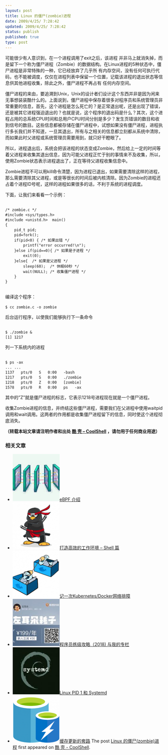 ```yaml
---
layout: post
title: Linux 的僵尸(zombie)进程
date: 2009/4/25/ 7:28:42
updated: 2009/4/25/ 7:28:42
status: publish
published: true
type: post
---
```


可能很少有人意识到，在一个进程调用了exit之后，该进程 并非马上就消失掉，而是留下一个称为僵尸进程（Zombie）的数据结构。在Linux进程的5种状态中，僵尸进程是非常特殊的一种，它已经放弃了几乎所 有内存空间，没有任何可执行代码，也不能被调度，仅仅在进程列表中保留一个位置，记载该进程的退出状态等信息供其他进程收集，除此之外，僵尸进程不再占有 任何内存空间。


僵尸进程的来由，要追溯到Unix，Unix的设计者们设计这个东西并非是因为闲来无事想装装酷什么的。上面说到，僵尸进程中保存着很多对程序员和系统管理员非常重要的信息，首先，这个进程是怎么死亡的？是正常退出呢，还是出现了错误，还是被其它进程强迫退出的？也就是说，这个程序的退出码是什么？其次，这个进程占用的总系统CPU时间和总用户CPU时间分别是多少？发生页错误的数目和收到信号的数目。这些信息都被存储在僵尸进程中，试想如果没有僵尸进程，进程执行多长我们并不知道，一旦其退出，所有与之相关的信息都立刻都从系统中清除，而如果此时父进程或系统管理员需要用到，就只好干瞪眼了。



所以，进程退出后，系统会把该进程的状态变成Zombie，然后给上一定的时间等着父进程来收集其退出信息，因为可能父进程正忙于别的事情来不及收集，所以，使用Zombie状态表示进程退出了，正在等待父进程收集信息中。


Zombie进程不可以用kill命令清楚，因为进程已退出，如果需要清除这样的进程，那么需要清除其父进程，或是等很长的时间后被内核清除。因为Zombie的进程还占着个进程ID号呢，这样的进程如果很多的话，不利于系统的进程调度。


下面，让我们来看看一个示例：



```

/* zombie.c */
#include <sys/types.h>
#include <unistd.h>  main()
{
    pid_t pid; 
    pid=fork();
    if(pid<0) { /* 如果出错 */ 
        printf("error occurred!\n");
    }else if(pid==0){ /* 如果是子进程 */ 
        exit(0);
    }else{  /* 如果是父进程 */ 
        sleep(60);  /* 休眠60秒 */ 
        wait(NULL); /* 收集僵尸进程 */
    }
}


```

编译这个程序：


`$ cc zombie.c -o zombie`


后台运行程序，以使我们能够执行下一条命令



```

$ ./zombie &
[1] 1217

```

列一下系统内的进程



```

$ ps -ax
... ...
1137   pts/0   S   0:00   -bash
1217   pts/0   S   0:00   ./zombie
1218   pts/0   Z   0:00   [zombie]
1578   pts/0   R   0:00   ps   -ax

```

其中的”Z”就是僵尸进程的标志，它表示1218号进程现在就是一个僵尸进程。


收集Zombie进程的信息，并终结这些僵尸进程，需要我们在父进程中使用waitpid调用和wait调用。这两者的作用都是收集僵尸进程留下的信息，同时使这个进程彻底消失。



**（转载本站文章请注明作者和出处 [酷 壳 – CoolShell](https://coolshell.cn/) ，请勿用于任何商业用途）**



### 相关文章

* [![eBPF 介绍](../wp-content/uploads/2022/12/eBPF-150x150.jpeg)](https://coolshell.cn/articles/22320.html)[eBPF 介绍](https://coolshell.cn/articles/22320.html)
* [![打造高效的工作环境 – Shell 篇](../wp-content/uploads/2019/03/linux.ninja_-150x150.png)](https://coolshell.cn/articles/19219.html)[打造高效的工作环境 – Shell 篇](https://coolshell.cn/articles/19219.html)
* [![记一次Kubernetes/Docker网络排障](../wp-content/uploads/2018/12/docker-networking-1-150x150.png)](https://coolshell.cn/articles/18654.html)[记一次Kubernetes/Docker网络排障](https://coolshell.cn/articles/18654.html)
* [![程序员练级攻略（2018)  与我的专栏](../wp-content/uploads/2018/05/300x262-150x150.jpg)](https://coolshell.cn/articles/18360.html)[程序员练级攻略（2018) 与我的专栏](https://coolshell.cn/articles/18360.html)
* [![Linux PID 1 和 Systemd](../wp-content/uploads/2017/07/systemd-1-150x150.jpeg)](https://coolshell.cn/articles/17998.html)[Linux PID 1 和 Systemd](https://coolshell.cn/articles/17998.html)
* [![缓存更新的套路](../wp-content/uploads/2016/07/cache-150x150.png)](https://coolshell.cn/articles/17416.html)[缓存更新的套路](https://coolshell.cn/articles/17416.html)
The post [Linux 的僵尸(zombie)进程](https://coolshell.cn/articles/656.html) first appeared on [酷 壳 - CoolShell](https://coolshell.cn).